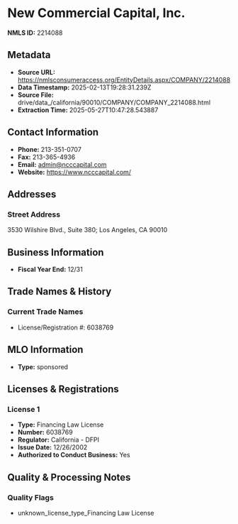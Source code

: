 # New Commercial Capital, Inc.

**NMLS ID:** 2214088

## Metadata
- **Source URL:** https://nmlsconsumeraccess.org/EntityDetails.aspx/COMPANY/2214088
- **Data Timestamp:** 2025-02-13T19:28:31.239Z
- **Source File:** drive/data_/california/90010/COMPANY/COMPANY_2214088.html
- **Extraction Time:** 2025-05-27T10:47:28.543887

## Contact Information
- **Phone:** 213-351-0707
- **Fax:** 213-365-4936
- **Email:** admin@ncccapital.com
- **Website:** https://www.ncccapital.com/

## Addresses
### Street Address
3530 Wilshire Blvd., Suite 380; Los Angeles, CA 90010

## Business Information
- **Fiscal Year End:** 12/31

## Trade Names & History
### Current Trade Names
- License/Registration #: 6038769

## MLO Information
- **Type:** sponsored

## Licenses & Registrations

### License 1
- **Type:** Financing Law License
- **Number:** 6038769
- **Regulator:** California - DFPI
- **Issue Date:** 12/26/2002
- **Authorized to Conduct Business:** Yes

## Quality & Processing Notes
### Quality Flags
- unknown_license_type_Financing Law License
